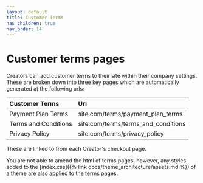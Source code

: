 ```yaml
---
layout: default
title: Customer Terms
has_children: true
nav_order: 14
---
```


# Customer terms pages
Creators can add customer terms to their site within their company settings. These are broken down into three key pages which are automatically generated at the following urls:

| Customer Terms        | Url                                  |
|:----------------------|:-------------------------------------|
| Payment Plan Terms    | site.com/terms/payment_plan_terms    |
| Terms and Conditions  | site.com/terms/terms_and_conditions  |
| Privacy Policy        | site.com/terms/privacy_policy        |

These are linked to from each Creator's checkout page.

You are not able to amend the html of terms pages, however, any styles added to the [index.css]({% link docs/theme_architecture/assets.md %}) of a theme are also applied to the terms pages.